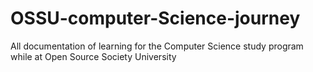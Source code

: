 # OSSU-computer-Science-journey
All documentation of learning for the Computer Science study program while at Open Source Society University
